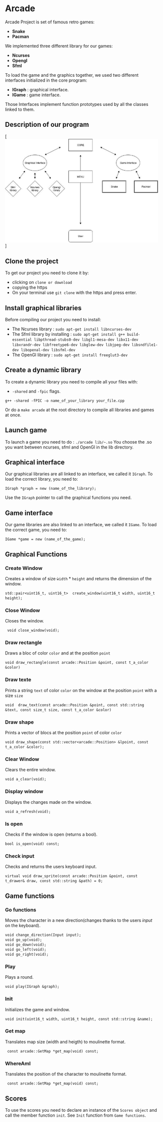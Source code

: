 Arcade
======
Arcade Project is set of famous retro games:
- **Snake**
- **Pacman**


We implemented three different library for our games:
- **Ncurses**
- **Opengl**
- **Sfml**

To load the game and the graphics together, we used two different interfaces initialized in the core program:
- **IGraph** : graphical interface.
- **IGame** : game interface.

Those Interfaces implement function prototypes used by all the classes linked to them.

## Description of our program

[![Arcade](Diagram.jpg)]


## Clone the project

To get our project you need to clone it by:
- clicking on `clone or download`
- copying the https
- On your terminal use `git clone` with the https and press enter.

## Install graphical libraries

Before compiling our project you need to install:
- The Ncurses library : `sudo apt-get install libncurses-dev`
- The Sfml library by installing : `sudo apt-get install g++ build-essential libpthread-stubs0-dev libgl1-mesa-dev libx11-dev libxrandr-dev libfreetype6-dev libglew-dev libjpeg-dev libsndfile1-dev libopenal-dev libsfml-dev`
- The OpenGl library : `sudo apt-get install freeglut3-dev`

## Create a dynamic library

To create a dynamic library you need to compile all your files with:
- `-shared` and `-fpic` flags.

```
g++ -shared -fPIC -o name_of_your_library your_file.cpp
```

Or do a `make arcade` at the root directory to compile all libraries and games at once.

## Launch game

To launch a game you need to do : `./arcade lib/~.so`
You choose the .so you want between ncurses, sfml and OpenGl in the lib directory.

## Graphical interface

Our graphical libraries are all linked to an interface, we called it `IGraph`.
To load the correct library, you need to:

```
IGraph *graph = new (name_of_the_library);
```

Use the `IGraph` pointer to call the graphical functions you need.

## Game interface

Our game libraries are also linked to an interface, we called it `IGame`.
To load the correct game, you need to:

```
IGame *game = new (name_of_the_game);
```

## Graphical Functions

### Create Window

Creates a window of size `ẁidth` * `height` and returns the dimension of the window.
```
std::pair<uint16_t, uint16_t>  create_window(uint16_t width, uint16_t height);
```
### Close Window

Closes the window.
 ```
  void close_window(void);
   ```

### Draw rectangle

Draws a bloc of color `color` and at the position `point`
```
void draw_rectangle(const arcade::Position &point, const t_a_color &color)
```

### Draw texte

Prints a string `text` of color `color` on the window at the position `point` with a size `size`
```
void  draw_text(const arcade::Position &point, const std::string &text, const size_t size, const t_a_color &color)
```

### Draw shape

Prints a vector of blocs at the position `point` of color `color`

```
void draw_shape(const std::vector<arcade::Position> &lpoint, const t_a_color &color);
```

### Clear Window

Clears the entire window.

```
void a_clear(void);
```

### Display window

Displays the changes made on the window.

```
void a_refresh(void);
```

### Is open

Checks if the window is open (returns a bool).

```
bool is_open(void) const;
```

### Check input

Checks and returns the users keyboard input.

```
virtual void draw_sprite(const arcade::Position &point, const t_drawer& draw, const std::string &path) = 0;
```

## Game functions

### Go functions

Moves the character in a new direction(changes thanks to the users *input* on the keyboard).

```
void change_direction(Input input);
void go_up(void);
void go_down(void);
void go_left(void);
void go_right(void);
```

### Play

Plays a round.

```
void play(IGraph &graph);
```

### Init

Initializes the game and window.

```
void init(uint16_t width, uint16_t height, const std::string &name);
```

### Get map

Translates map size (width and heigth) to moulinette format.

```
 const arcade::GetMap *get_map(void) const;
 ```

### WhereAmI

Translates the position of the character to moulinette format.

```
 const arcade::GetMap *get_map(void) const;
 ```

## Scores

To use the scores you need to declare an instance of the `Scores object` and call the member function `init`.
See `Init` function from `Game functions`.